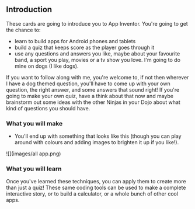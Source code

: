 ## Introduction

These cards are going to introduce you to App Inventor. You're going to get the chance to:
 * learn to build apps for Android phones and tablets
 * build a quiz that keeps score as the player goes through it
 * use any questions and answers you like, maybe about your favourite band, a sport you play, movies or a tv show you love. I'm going to do mine on dogs \(I like dogs\).

If you want to follow along with me, you're welcome to, if not then wherever I have a dog themed question, you'll have to come up with your own question, the right answer, and some answers that sound right! If you're going to make your own quiz, have a think about that now and maybe brainstorm out some ideas with the other Ninjas in your Dojo about what kind of questions you should have.


### What you will make

 * You'll end up with something that looks like this (though you can play around with colours and adding images to brighten it up if you like!).
 
![](images/all app.png)

### What you will learn

Once you've learned these techniques, you can apply them to create more than just a quiz! These same coding tools can be used to make a complete interactive story, or to build a calculator, or a whole bunch of other cool apps.